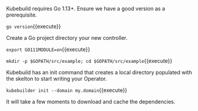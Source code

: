 Kubebuild requires Go 1.13+. Ensure we have a good version as a prerequisite.

`go version`{{execute}}

Create a Go project directory your new controller.

`export GO111MODULE=on`{{execute}}

`mkdir -p $GOPATH/src/example; cd $GOPATH/src/example`{{execute}}

Kubebuild has an init command that creates a local directory populated with the skelton to start writing your Operator.

`kubebuilder init --domain my.domain`{{execute}}

It will take a few moments to download and cache the dependencies.
